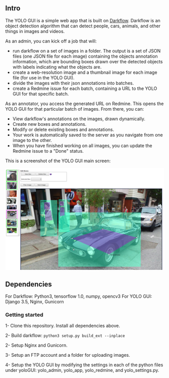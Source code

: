 ## Intro


The YOLO GUI is a simple web app that is built on [Darkflow](https://github.com/thtrieu/darkflow). Darkflow is an object detection algorithm that can detect people, cars, animals, and other things in images and videos.

As an admin, you can kick off a job that will:
- run darkflow on a set of images in a folder. The output is a set of JSON files (one JSON file for each image) containing the objects annotation information, which are bounding boxes drawn over the detected objects with labels indicating what the objects are.
- create a web-resolution image and a thumbnail image for each image file (for use in the YOLO GUI).
- divide the images with their json annotations into batches.
- create a Redmine issue for each batch, containing a URL to the YOLO GUI for that specific batch.

As an annotator, you access the generated URL on Redmine. This opens the YOLO GUI for that particular batch of images. From there, you can:
- View darkflow's annotations on the images, drawn dynamically.
- Create new boxes and annotations.
- Modify or delete existing boxes and annotations.
- Your work is automatically saved to the server as you navigate from one image to the other.
- When you have finished working on all images, you can update the Redmine issue to a "Done" status.

This is a screenshot of the YOLO GUI main screen:
<p align="center"> <img width="800" src="preview.png"/> </p>

## Dependencies

For Darkflow: Python3, tensorflow 1.0, numpy, opencv3
For YOLO GUI: Django 3.5, Nginx, Gunicorn

### Getting started
1- Clone this repository. Install all dependencies above.

2- Build darkflow:
    ```
    python3 setup.py build_ext --inplace
    ```

2- Setup Nginx and Gunicorn.

3- Setup an FTP account and a folder for uploading images.

4- Setup the YOLO GUI by modifying the settings in each of the python files under yoloGUI: yolo_admin, yolo_app, yolo_redmine, and yolo_settings.py.
